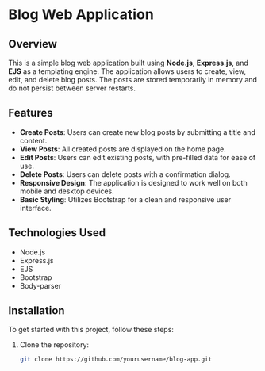 # Blog Web Application

## Overview

This is a simple blog web application built using **Node.js**, **Express.js**, and **EJS** as a templating engine. The application allows users to create, view, edit, and delete blog posts. The posts are stored temporarily in memory and do not persist between server restarts.

## Features

- **Create Posts**: Users can create new blog posts by submitting a title and content.
- **View Posts**: All created posts are displayed on the home page.
- **Edit Posts**: Users can edit existing posts, with pre-filled data for ease of use.
- **Delete Posts**: Users can delete posts with a confirmation dialog.
- **Responsive Design**: The application is designed to work well on both mobile and desktop devices.
- **Basic Styling**: Utilizes Bootstrap for a clean and responsive user interface.

## Technologies Used

- Node.js
- Express.js
- EJS
- Bootstrap
- Body-parser

## Installation

To get started with this project, follow these steps:

1. Clone the repository:

   ```bash
   git clone https://github.com/yourusername/blog-app.git
